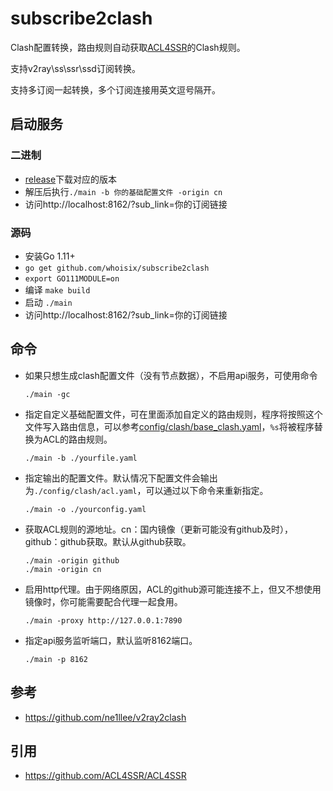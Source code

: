# subscribe2clash

Clash配置转换，路由规则自动获取[ACL4SSR](https://github.com/ACL4SSR/ACL4SSR)的Clash规则。  

支持v2ray\ss\ssr\ssd订阅转换。  

支持多订阅一起转换，多个订阅连接用英文逗号隔开。

## 启动服务

### 二进制

- [release](https://github.com/whoisix/subscribe2clash/releases)下载对应的版本
- 解压后执行`./main -b 你的基础配置文件 -origin cn`
- 访问http://localhost:8162/?sub_link=你的订阅链接

### 源码

- 安装Go 1.11+
- `go get github.com/whoisix/subscribe2clash`
- `export GO111MODULE=on`
- 编译 `make build`
- 启动 `./main`
- 访问http://localhost:8162/?sub_link=你的订阅链接

## 命令

- 如果只想生成clash配置文件（没有节点数据），不启用api服务，可使用命令

  ```
  ./main -gc
  ```

- 指定自定义基础配置文件，可在里面添加自定义的路由规则，程序将按照这个文件写入路由信息，可以参考[config/clash/base_clash.yaml](https://github.com/whoisix/subscribe2clash/blob/master/config/clash/base_clash.yaml)，`%s`将被程序替换为ACL的路由规则。

  ```
  ./main -b ./yourfile.yaml
  ```

- 指定输出的配置文件。默认情况下配置文件会输出为`./config/clash/acl.yaml`，可以通过以下命令来重新指定。

  ```
  ./main -o ./yourconfig.yaml
  ```

- 获取ACL规则的源地址。cn：国内镜像（更新可能没有github及时），github：github获取。默认从github获取。

  ```
  ./main -origin github
  ./main -origin cn
  ```

- 启用http代理。由于网络原因，ACL的github源可能连接不上，但又不想使用镜像时，你可能需要配合代理一起食用。

  ```
  ./main -proxy http://127.0.0.1:7890
  ```

- 指定api服务监听端口，默认监听8162端口。

  ```
  ./main -p 8162
  ```

## 参考

- https://github.com/ne1llee/v2ray2clash

## 引用

- https://github.com/ACL4SSR/ACL4SSR


